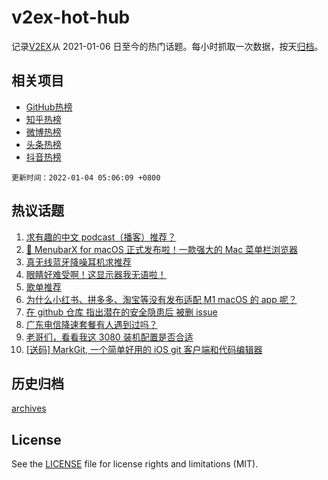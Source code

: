 # v2ex-hot-hub

 记录[V2EX](https://www.v2ex.com/)从 2021-01-06 日至今的热门话题。每小时抓取一次数据，按天[归档](archives)。
 
 ## 相关项目

- [GitHub热榜](https://github.com/lonnyzhang423/github-hot-hub)
- [知乎热榜](https://github.com/lonnyzhang423/zhihu-hot-hub)
- [微博热榜](https://github.com/lonnyzhang423/weibo-hot-hub)
- [头条热榜](https://github.com/lonnyzhang423/toutiao-hot-hub)
- [抖音热榜](https://github.com/lonnyzhang423/douyin-hot-hub)


 `更新时间：2022-01-04 05:06:09 +0800`

## 热议话题

1. [求有趣的中文 podcast（播客）推荐？](https://www.v2ex.com/t/825875)
1. [🎉 MenubarX for macOS 正式发布啦！一款强大的 Mac 菜单栏浏览器](https://www.v2ex.com/t/825917)
1. [真无线蓝牙降噪耳机求推荐](https://www.v2ex.com/t/825894)
1. [眼睛好难受啊！这显示器我无语啦！](https://www.v2ex.com/t/825919)
1. [歌单推荐](https://www.v2ex.com/t/825877)
1. [为什么小红书、拼多多、淘宝等没有发布适配 M1 macOS 的 app 呢？](https://www.v2ex.com/t/825915)
1. [在 github 仓库 指出潜在的安全隐患后 被删 issue](https://www.v2ex.com/t/825909)
1. [广东电信降速套餐有人遇到过吗？](https://www.v2ex.com/t/825940)
1. [老哥们，看看我这 3080 装机配置是否合适](https://www.v2ex.com/t/825946)
1. [[送码] MarkGit, 一个简单好用的 iOS git 客户端和代码编辑器](https://www.v2ex.com/t/825900)

## 历史归档

[archives](archives)

## License

See the [LICENSE](LICENSE) file for license rights and limitations (MIT).
